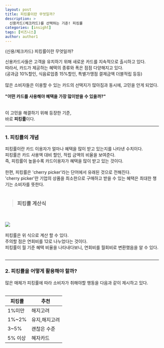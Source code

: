 ```yaml
---
layout: post
title: 피킹률이란 무엇일까?
description: >
  신용카드(체크카드)를 선택하는 기준! 피킹률
categories: [insight]
tags: [비즈니스]
author: author1
---
```


(신용/체크카드) 피킹률이란 무엇일까? 



신용카드사들은 고객을 유치하기 위해 새로운 카드를 지속적으로 출시하고 있다. <br>
따라서, 카드가 제공하는 혜택의 종류와 폭은 점점 다양해지고 있다. <br>
(공과금 10%할인, 식음료업종 15%할인, 특별가맹점 결제금액 더블적립 등등)<br><br>많은 소비자들은 이용할 수 있는 카드의 선택지가 많아짐과 동시에, 고민을 안게 되었다.<br><br>**"어떤 카드를 사용해야 혜택을 가장 많이받을 수 있을까?"**  <br>
<br><br>이 고민을 해결하기 위해 등장한 기준, <br>
바로 **피킹률**이다.
<br>

---


### 1. 피킹률의 개념

피킹률이란 카드 이용자가 얼마나 혜택을 많이 받고 있는지를 나타낸 수치이다.<br> 피킹률은 카드 사용액 대비 할인, 적립 금액의 비율을 보여준다.<br>즉, 피킹률이 높을수록 카드이용자가 혜택을 많이 받고 있는 것이다. 
<br><br>한편, 피킹률은 'cherry picker'라는 단어에서 유래된 것으로 전해진다.<br>'cherry picker'란 기업의 상품을 최소한으로 구매하고
받을 수 있는 혜택은 최대한 챙기는 소비자를 뜻한다.
<br><br>
> ### 피킹률 계산식 

<br><br><img src="{{ site.baseurl }}/assets/img/pick1.png"><br><br>피킹률은 위 식으로 계산 할 수 있다.<br>주의할 점은 연회비를 12로 나누었다는 것이다. <br>피킹률이 월 기준 혜택 비율을 나타내다보니, 
연회비를 월회비로 변환했음을 알 수 있다.
<br><br>


---


### 2. 피킹률을 어떻게 활용해야 할까?

많은 매체가 피킹률에 따라 소비자가 취해야할 행동을 
다음과 같이 제시하고 있다.<br><br>




| 피킹률  | 추천          |
| ------- | ------------- |
| 1%미만  | 해지고려      |
| 1%~2%   | 유지,해지고려 |
| 3~5%    | 괜찮은 수준   |
| 5% 이상 | 혜자카드      |